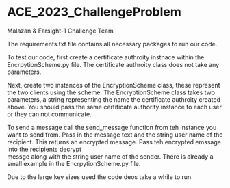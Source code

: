 # ACE_2023_ChallengeProblem
Malazan &amp; Farsight-1 Challenge Team

The requirements.txt file contains all necessary packages to run our code.

To test our code, first create a certificate authroity instnace within the EncrpytionScheme.py file.
The certificate authroity class does not take any parameters.

Next, create two instances of the EncryptionScheme class, these represent the two clients using the scheme.
The EncryptionScheme class takes two parameters, a string representing the name the certificate authroity created above.
You should pass the same certificate authority instance to each user or they can not communicate.

To send a message call the send_message function from teh instance you want to send from. Pass in the message text
and the string user name of the recipient. This returns an encrypted message. Pass teh encrypted emssage into the recipients decrypt  
messge along with the string user name of the sender. There is already a small example in the EncrpytionScheme.py file.

Due to the large key sizes used the code deos take a while to run.
